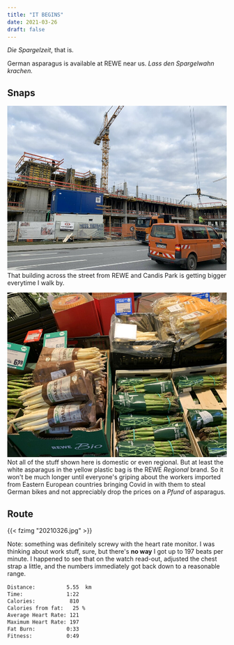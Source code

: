 ```yaml
---
title: "IT BEGINS"
date: 2021-03-26
draft: false
---
```


*Die Spargelzeit*, that is.

German asparagus is available at REWE near us.  *Lass den Spargelwahn krachen.*

## Snaps

![](IMG_8855.HEIC_s.jpg)  
That building across the street from REWE and Candis Park is getting bigger everytime I walk by.

![](IMG_8856.HEIC_s.jpg)  
Not all of the stuff shown here is domestic or even regional.  But at least the white asparagus in the yellow plastic bag is the REWE *Regional* brand.  So it won't be much longer until everyone's griping about the workers imported from Eastern European countries bringing Covid in with them to steal German bikes and not appreciably drop the prices on a *Pfund* of asparagus.

## Route

{{< fzimg "20210326.jpg" >}}  

Note:  something was definitely screwy with the heart rate monitor.  I was thinking about work stuff, sure, but there's **no way** I got up to 197 beats per minute.  I happened to see that on the watch read-out, adjusted the chest strap a little, and the numbers immediately got back down to a reasonable range. 

```
Distance:          5.55  km
Time:              1:22 
Calories:           810 
Calories from fat:   25 %
Average Heart Rate: 121
Maximum Heart Rate: 197
Fat Burn:          0:33
Fitness:           0:49
```
